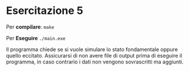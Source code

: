 # Esercitazione 5

Per **compilare**:
`make`

Per **Eseguire**
`./main.exe`

Il programma chiede se si vuole simulare lo stato fondamentale oppure quello eccitato. Assicurarsi di non avere file di output prima di eseguire il programma, in caso contrario i dati non vengono sovrascritti ma aggiunti.
